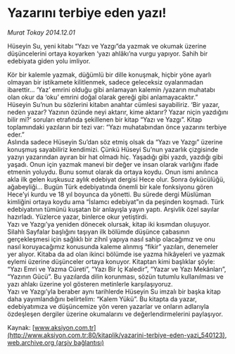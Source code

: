 # Yazarını terbiye eden yazı!

*Murat Tokay 2014.12.01*

<div class="pNewsDetailMainContent" itemprop="articleBody">
 <p>
  Hüseyin Su, yeni kitabı “Yazı ve Yazgı”da yazmak ve okumak üzerine düşüncelerini ortaya koyarken ‘yazı ahlâkı’na vurgu yapıyor. Sahih bir edebiyata giden yolu imliyor.
 </p>
 <p>
  Kör bir kalemle yazmak, düğümlü bir dille konuşmak, hiçbir yöne ayarlı olmayan bir istikamete kilitlenmek, sadece geleceksiz oyalanmadan ibarettir... ‘Yaz’ emrini olduğu gibi anlamayan kalemin /yazarın muhatabı olan okur da ‘oku’ emrini doğal olarak gereği gibi anlamayacaktır.”
  <br/>
  Hüseyin Su’nun bu sözlerini kitabın anahtar cümlesi sayabiliriz. ‘Bir yazar, neden yazar? Yazının özünde neyi aktarır, kime aktarır? Yazar niçin yazdığını bilir mi?’ soruları etrafında şekillenen bir kitap “Yazı ve Yazgı”. Kitap toplamındaki yazıların bir tezi var: “Yazı muhatabından önce yazarını terbiye eder.”
  <br/>
  Aslında sadece Hüseyin Su’dan söz etmiş olsak da “Yazı ve Yazgı” üzerine konuşmuş sayabiliriz kendimizi. Çünkü Hüseyi Su’nun yazarlık çizgisinde yazıyı yazarından ayıran bir hat olmadı hiç. Yaşadığı gibi yazdı, yazdığı gibi yaşadı. Onun için yazmak manevi bir değer ve insan olarak varlığını ifade etmenin yoluydu. Bunu somut olarak da ortaya koydu. Onun ismi anılınca akla ilk gelen kuşkusuz aylık edebiyat dergisi Hece olur. Sonra öykücülüğü, ağabeyliği... Bugün Türk edebiyatında önemli bir kale fonksiyonu gören Hece’yi kurdu ve 18 yıl boyunca da yönetti. Bu sürede dergi Müslüman kimliğini ortaya koydu ama “İslamcı edebiyat”ın da peşinden koşmadı. Türk edebiyatının tümünü kuşatan bir anlayışla yayın yaptı. Arşivlik özel sayılar hazırladı. Yüzlerce yazar, binlerce okur yetiştirdi.
  <br/>
  Yazı ve Yazgı’ya yeniden dönecek olursak, kitap iki kısımdan oluşuyor. Silahlı Sayfalar başlığını taşıyan ilk bölümde düşünce çabasının gerçekleşmesi için sağlıklı bir zihnî yapıya nasıl sahip olacağımız ve onu nasıl koruyacağımız konusunda kaleme alınmış “fikir” yazıları, denemeler yer alıyor. Kitaba da ad olan ikinci bölümde ise yazma hikâyeleri ve yazmak eylemi üzerine düşünceler ortaya konuyor. Kitaptan kimi başlıklar şöyle: “Yazı Emri ve Yazma Cüreti”, “Yazı Bir İç Kaledir”, “Yazar ve Yazı Mekânları”, “Yazının Gücü”. Bu yazılarda dilin korunması, sözün tutumlu kullanılması ve yazı ahlakı üzerine yol gösteren metinlerle karşılaşıyoruz.
  <br/>
  Yazı ve Yazgı’yla beraber aynı tarihlerde Hüseyin Su imzalı bir başka kitap daha yayımlandığını belirtelim: “Kalem Yükü”. Bu kitapta da yazar, edebiyatımıza ve düşüncemize yön veren yazarlar ve onların adlarıyla özdeşleşen dergiler üzerine okumalarını ve değerlendirmelerini paylaşıyor.
 </p>
</div>


Kaynak: [www.aksiyon.com.tr](http://www.aksiyon.com.tr:80/kitaplik/yazarini-terbiye-eden-yazi_540123), [web.archive.org (arşiv bağlantısı)](http://web.archive.org/web/20150109231834/http://www.aksiyon.com.tr:80/kitaplik/yazarini-terbiye-eden-yazi_540123)
